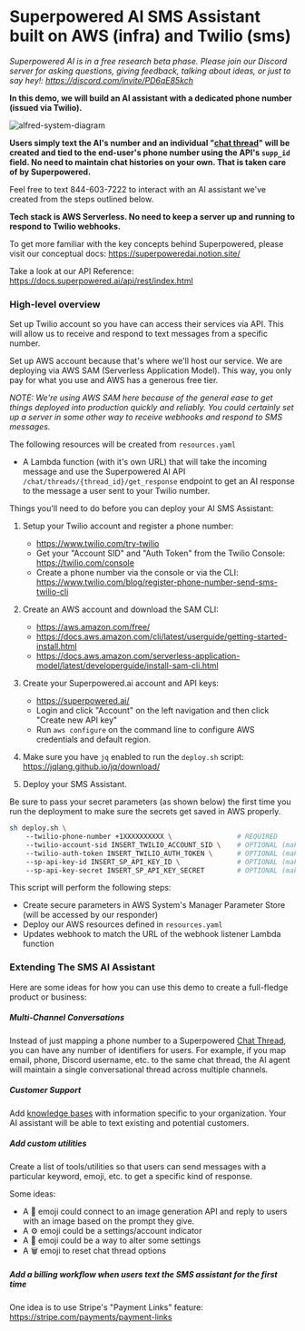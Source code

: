 # Superpowered AI SMS Assistant built on AWS (infra) and Twilio (sms)

_Superpowered AI is in a free research beta phase. Please join our Discord server for asking questions, giving feedback, talking about ideas, or just to say hey!: https://discord.com/invite/PD6qE85kch_

**In this demo, we will build an AI assistant with a dedicated phone number (issued via Twilio).**

![alfred-system-diagram](https://github.com/SuperpoweredAI/superpowered-examples/assets/25647677/590e2c81-6aa3-4964-a9b1-540c6b4faea5)


**Users simply text the AI's number and an individual  "[chat thread](!https://docs.superpowered.ai/api/rest/index.html#tag/Chat)" will be created and tied to the end-user's phone number using the API's `supp_id` field. No need to maintain chat histories on your own. That is taken care of by Superpowered.**

Feel free to text 844-603-7222 to interact with an AI assistant we've created from the steps outlined below.

**Tech stack is AWS Serverless. No need to keep a server up and running to respond to Twilio webhooks.**

To get more familiar with the key concepts behind Superpowered, please visit our conceptual docs: https://superpoweredai.notion.site/

Take a look at our API Reference: https://docs.superpowered.ai/api/rest/index.html



### High-level overview

Set up Twilio account so you have can access their services via API. This will allow us to receive and respond to text messages from a specific number.

Set up AWS account because that's where we'll host our service. We are deploying via AWS SAM (Serverless Application Model). This way, you only pay for what you use and AWS has a generous free tier.

_NOTE: We're using AWS SAM here because of the general ease to get things deployed into production quickly and reliably. You could certainly set up a server in some other way to receive webhooks and respond to SMS messages._

The following resources will be created from `resources.yaml`

- A Lambda function (with it's own URL) that will take the incoming message and use the Superpowered AI API `/chat/threads/{thread_id}/get_response` endpoint to get an AI response to the message a user sent to your Twilio number.

Things you'll need to do before you can deploy your AI SMS Assistant:

1. Setup your Twilio account and register a phone number:
    - https://www.twilio.com/try-twilio
    - Get your "Account SID" and "Auth Token" from the Twilio Console: https://twilio.com/console
    - Create a phone number via the console or via the CLI: https://www.twilio.com/blog/register-phone-number-send-sms-twilio-cli
2. Create an AWS account and download the SAM CLI:
    - https://aws.amazon.com/free/
    - https://docs.aws.amazon.com/cli/latest/userguide/getting-started-install.html
    - https://docs.aws.amazon.com/serverless-application-model/latest/developerguide/install-sam-cli.html
3. Create your Superpowered.ai account and API keys:
    - https://superpowered.ai/
    - Login and click "Account" on the left navigation and then click "Create new API key"
    - Run `aws configure` on the command line to configure AWS credentials and default region.
4. Make sure you have `jq` enabled to run the `deploy.sh` script: https://jqlang.github.io/jq/download/

5. Deploy your SMS Assistant.

Be sure to pass your secret parameters (as shown below) the first time you run the deployment to make sure the secrets get saved in AWS properly.

```bash
sh deploy.sh \ 
    --twilio-phone-number +1XXXXXXXXXX \                # REQUIRED
    --twilio-account-sid INSERT_TWILIO_ACCOUNT_SID \    # OPTIONAL (make sure you set this the first time you run the script)
    --twilio-auth-token INSERT_TWILIO_AUTH_TOKEN \      # OPTIONAL (make sure you set this the first time you run the script)
    --sp-api-key-id INSERT_SP_API_KEY_ID \              # OPTIONAL (make sure you set this the first time you run the script)
    --sp-api-key-secret INSERT_SP_API_KEY_SECRET        # OPTIONAL (make sure you set this the first time you run the script)
```

This script will perform the following steps:

- Create secure parameters in AWS System's Manager Parameter Store (will be accessed by our responder)
- Deploy our AWS resources defined in `resources.yaml`
- Updates webhook to match the URL of the webhook listener Lambda function

### Extending The SMS AI Assistant

Here are some ideas for how you can use this demo to create a full-fledge product or business:

##### Multi-Channel Conversations

Instead of just mapping a phone number to a Superpowered [Chat Thread](!https://docs.superpowered.ai/api/rest/index.html#tag/Chat), you can have any number of identifiers for users. For example, if you map email, phone, Discord username, etc. to the same chat thread, the AI agent will maintain a single conversational thread across multiple channels.


##### Customer Support

Add [knowledge bases](!https://docs.superpowered.ai/api/rest/index.html#tag/Create-Knowledge-Base) with information specific to your organization. Your AI assistant will be able to text existing and potential customers.


##### Add custom utilities

Create a list of tools/utilities so that users can send messages with a particular keyword, emoji, etc. to get a specific kind of response.

Some ideas:

- A :art: emoji could connect to an image generation API and reply to users with an image based on the prompt they give.
- A :gear: emoji could be a settings/account indicator
- A :wrench: emoji could be a way to alter some settings
- A :wastebasket: emoji to reset chat thread options


##### Add a billing workflow when users text the SMS assistant for the first time

One idea is to use Stripe's "Payment Links" feature: https://stripe.com/payments/payment-links

